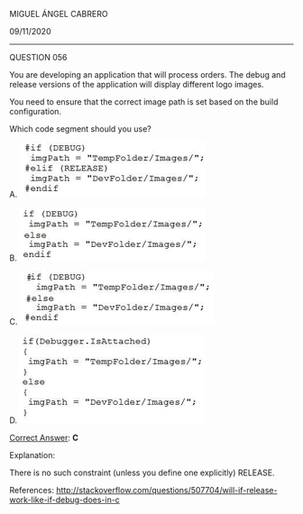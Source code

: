 MIGUEL ÁNGEL CABRERO

09/11/2020

_________________________________________________________

QUESTION 056

You are developing an application that will process orders. The debug and release versions of the application will display different logo images.

You need to ensure that the correct image path is set based on the build configuration.

Which code segment should you use?

A. <img src="img/056-01.jpg">

B. <img src="img/056-02.jpg">

C. <img src="img/056-03.jpg">

D. <img src="img/056-04.jpg">

<u>Correct Answer</u>: **C**

Explanation:

There is no such constraint (unless you define one explicitly) RELEASE. 

References: http://stackoverflow.com/questions/507704/will-if-release-work-like-if-debug-does-in-c